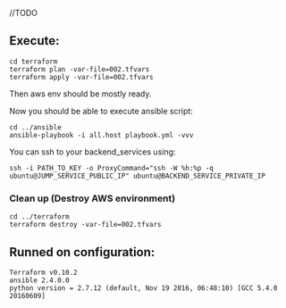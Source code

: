 //TODO

## Execute:
```
cd terraform
terraform plan -var-file=002.tfvars
terraform apply -var-file=002.tfvars
```

Then aws env should be mostly ready.

Now you should be able to execute ansible script:
```
cd ../ansible
ansible-playbook -i all.host playbook.yml -vvv
```

You can ssh to your backend_services using:
```
ssh -i PATH_TO_KEY -o ProxyCommand="ssh -W %h:%p -q ubuntu@JUMP_SERVICE_PUBLIC_IP" ubuntu@BACKEND_SERVICE_PRIVATE_IP
```

### Clean up (Destroy AWS environment)
```
cd ../terraform
terraform destroy -var-file=002.tfvars
```

## Runned on configuration:
```
Terraform v0.10.2
ansible 2.4.0.0
python version = 2.7.12 (default, Nov 19 2016, 06:48:10) [GCC 5.4.0 20160609]
```
